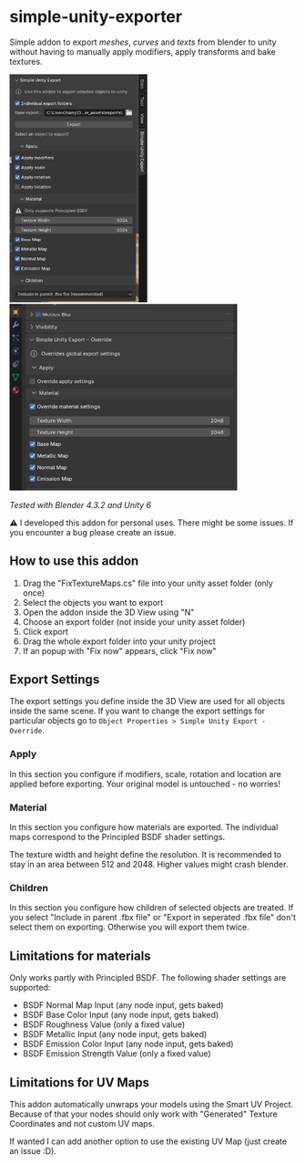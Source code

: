 # simple-unity-exporter

Simple addon to export *meshes*, *curves* and *texts* from blender to unity without having to manually apply modifiers, apply transforms and bake textures.

<img src="./screenshots/image.png" height=400>
<img src="./screenshots/image1.png" width=400>

_Tested with Blender 4.3.2 and Unity 6_

⚠️ I developed this addon for personal uses. There might be some issues. If you encounter a bug please create an issue.

## How to use this addon
1. Drag the "FixTextureMaps.cs" file into your unity asset folder (only once)
2. Select the objects you want to export
3. Open the addon inside the 3D View using "N"
3. Choose an export folder (not inside your unity asset folder)
4. Click export
5. Drag the whole export folder into your unity project
6. If an popup with "Fix now" appears, click "Fix now"

## Export Settings
The export settings you define inside the 3D View are used for all objects inside the same scene. If you want to change the export settings for particular objects go to `Object Properties > Simple Unity Export - Override`.

### Apply
In this section you configure if modifiers, scale, rotation and location are applied before exporting. Your original model is untouched - no worries!

### Material
In this section you configure how materials are exported. The individual maps correspond to the Principled BSDF shader settings. 

The texture width and height define the resolution. It is recommended to stay in an area between 512 and 2048. Higher values might crash blender.

### Children
In this section you configure how children of selected objects are treated. If you select "Include in parent .fbx file" or "Export in seperated .fbx file" don't select them on exporting. Otherwise you will export them twice.

## Limitations for materials
Only works partly with Principled BSDF. The following shader settings are supported:
- BSDF Normal Map Input (any node input, gets baked)
- BSDF Base Color Input (any node input, gets baked)
- BSDF Roughness Value (only a fixed value)
- BSDF Metallic Input (any node input, gets baked)
- BSDF Emission Color Input (any node input, gets baked)
- BSDF Emission Strength Value (only a fixed value)

## Limitations for UV Maps
This addon automatically unwraps your models using the Smart UV Project. Because of that your nodes should only work with "Generated" Texture Coordinates and not custom UV maps. 

If wanted I can add another option to use the existing UV Map (just create an issue :D).